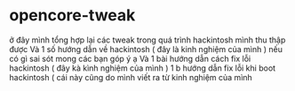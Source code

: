 # opencore-tweak
ở đây mình tổng hợp lại các tweak trong quá trình hackintosh mình thu thập được
Và 1 số hướng dẫn về hackintosh ( đây là kinh nghiệm của mình ) nếu có gì sai sót mong các bạn góp ý ạ 
Và 1 bài hướng dẫn cách fix lỗi hackintosh ( đây kà kình nghiệm của  mình )
1 b hướng dẫn fix lỗi khi boot hackintosh ( cái này cũng do    mình viết ra từ kinh nghiệm của mình
